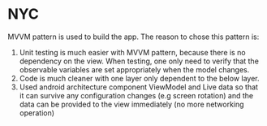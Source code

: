 # NYC
MVVM pattern is used to build the app. The reason to chose this pattern is:
1. Unit testing is much easier with MVVM pattern, because there is no dependency on the view. When testing, one only need to verify that the observable variables are set appropriately when the model changes. 
2. Code is much cleaner with one layer only dependent to the below layer. 
3. Used android architecture component ViewModel and Live data so that it can survive any configuration changes (e.g screen rotation) and the data can be provided to the view immediately (no more networking operation)
